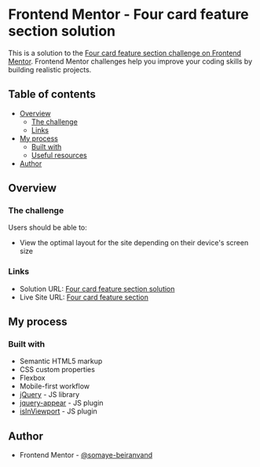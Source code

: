 # Frontend Mentor - Four card feature section solution

This is a solution to the [Four card feature section challenge on Frontend Mentor](https://www.frontendmentor.io/challenges/four-card-feature-section-weK1eFYK). Frontend Mentor challenges help you improve your coding skills by building realistic projects.

## Table of contents

- [Overview](#overview)
  - [The challenge](#the-challenge)
  - [Links](#links)
- [My process](#my-process)
  - [Built with](#built-with)
  - [Useful resources](#useful-resources)
- [Author](#author)

## Overview

### The challenge

Users should be able to:

- View the optimal layout for the site depending on their device's screen size

### Links

- Solution URL: [Four card feature section solution](https://www.frontendmentor.io/solutions/fourcardfeaturesectionmaster-using-flexbox-9NSnZTZrNb)
- Live Site URL: [Four card feature section](https://somaye-beiranvand.github.io/FrontendMentor-four-card-feature-section-master/)

## My process

### Built with

- Semantic HTML5 markup
- CSS custom properties
- Flexbox
- Mobile-first workflow
- [jQuery](https://jquery.com/) - JS library
- [jquery-appear](https://github.com/morr/jquery.appear) - JS plugin
- [isInViewport](https://github.com/zeusdeux/isInViewport) - JS plugin

## Author

- Frontend Mentor - [@somaye-beiranvand](https://www.frontendmentor.io/profile/somaye-beiranvand)
